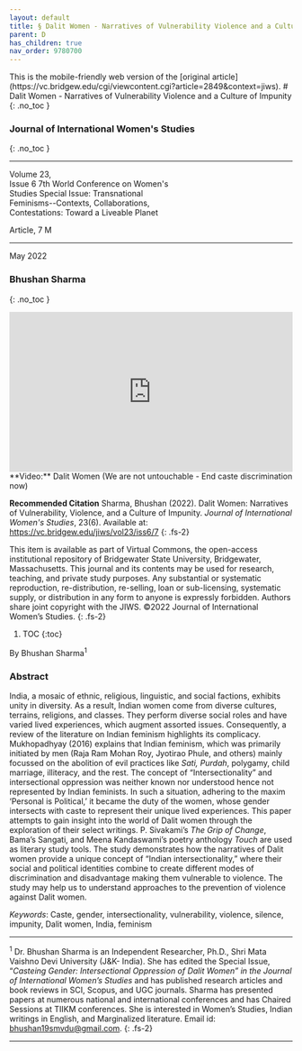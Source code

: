 ```yaml
---
layout: default
title: § Dalit Women - Narratives of Vulnerability Violence and a Culture of Impunity  
parent: D
has_children: true
nav_order: 9780700
---
```

<style>
.dont-break-out {
  /* These are technically the same, but use both */
  overflow-wrap: break-word;
  word-wrap: break-word;

     -ms-word-break: break-all;
  /* This is the dangerous one in WebKit, as it breaks things wherever */
  word-break: break-all;
  /* Instead use this non-standard one: */
  word-break: break-word;
}

.youtube-container {
    position: relative;
    width: 100%;
    height: 0;
    padding-bottom: 56.25%;
}
.youtube-video {
    position: absolute;
    top: 0;
    left: 0;
    width: 100%;
    height: 100%;
}

</style>

<div class="dont-break-out" markdown="1">
This is the mobile-friendly web version of the [original article](https://vc.bridgew.edu/cgi/viewcontent.cgi?article=2849&context=jiws).
# Dalit Women - Narratives of Vulnerability Violence and a Culture of Impunity   
{: .no_toc }

### Journal of International Women's Studies 
{: .no_toc }

***

Volume 23,  
Issue 6 7th World Conference on Women's  
Studies Special Issue: Transnational  
Feminisms--Contexts, Collaborations,   
Contestations: Toward a Liveable Planet   

Article, 7 M

***

May 2022 

### Bhushan Sharma
{: .no_toc }

<div class="youtube-container">
<iframe width="100%" src="https://www.youtube.com/embed/NUaFQeUIc1o" title="YouTube video player" frameborder="0" allow="accelerometer; autoplay; clipboard-write; encrypted-media; gyroscope; picture-in-picture" allowfullscreen class="youtube-video"></iframe>
</div>
**Video:** Dalit Women (We are not untouchable - End caste discrimination now) 

**Recommended Citation**
Sharma, Bhushan (2022). Dalit Women: Narratives of Vulnerability, Violence, and a Culture of Impunity. *Journal of International Women's Studies*, 23(6). Available at: https://vc.bridgew.edu/jiws/vol23/iss6/7
{: .fs-2}

This item is available as part of Virtual Commons, the open-access institutional repository of Bridgewater State University, Bridgewater, Massachusetts. This journal and its contents may be used for research, teaching, and private study purposes. Any substantial or systematic reproduction, re-distribution, re-selling, loan or sub-licensing, systematic supply, or distribution in any form to anyone is expressly forbidden. Authors share joint copyright with the JIWS. ©2022 Journal of International Women’s Studies.
{: .fs-2}

1. TOC
{:toc}

By Bhushan Sharma<sup>1</sup>

### Abstract
India, a mosaic of ethnic, religious, linguistic, and social factions, exhibits unity in diversity. As a result, Indian women come from diverse cultures, terrains, religions, and classes. They perform diverse social roles and have varied lived experiences, which augment assorted issues. Consequently, a review of the literature on Indian feminism highlights its complicacy. Mukhopadhyay (2016) explains that Indian feminism, which was primarily initiated by men (Raja Ram Mohan Roy, Jyotirao Phule, and others) mainly focussed on the abolition of evil practices like *Sati, Purdah*, polygamy, child marriage, illiteracy, and the rest. The concept of “Intersectionality” and intersectional oppression was neither known nor understood hence not represented by Indian feminists. In such a situation, adhering to the maxim ‘Personal is Political,’ it became the duty of the women, whose gender intersects with caste to represent their unique lived experiences. This paper attempts to gain insight into the world of Dalit women through the exploration of their select writings. P. Sivakami’s *The Grip of Change*, Bama’s Sangati, and Meena Kandaswami’s poetry anthology *Touch* are used as literary study tools. The study demonstrates how the narratives of Dalit women provide a unique concept of “Indian intersectionality,” where their social and political identities combine to create different modes of discrimination and disadvantage making them vulnerable to violence. The study may help us to understand approaches to the prevention of violence against Dalit women.

*Keywords*: Caste, gender, intersectionality, vulnerability, violence, silence, impunity, Dalit women, India, feminism

***
<sup>1</sup> Dr. Bhushan Sharma is an Independent Researcher, Ph.D., Shri Mata Vaishno Devi University (J&K- India). She has edited the Special Issue, “*Casteing Gender: Intersectional Oppression of Dalit Women” in the Journal of International Women’s Studies* and has published research articles and book reviews in SCI, Scopus, and UGC journals. Sharma has presented papers at numerous national and international conferences and has Chaired Sessions at TIIKM conferences. She is interested in Women’s Studies, Indian writings in English, and Marginalized literature. Email id: bhushan19smvdu@gmail.com.
{: .fs-2}
***

</div>
